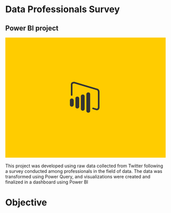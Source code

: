 # Data Professionals Survey

## Power BI project

![powerbi_image](assets/images/powerbi_icon.gif.gif)

This project was developed using raw data collected from Twitter following a survey conducted among professionals in the field of data. The data was transformed using Power Query, and visualizations were created and finalized in a dashboard using Power BI

# Objective 
